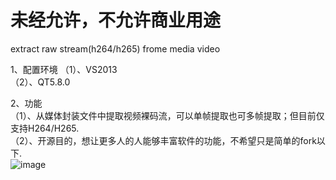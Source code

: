 # 未经允许，不允许商业用途  
extract raw stream(h264/h265) frome media video  


1、配置环境
（1）、VS2013  
（2）、QT5.8.0  

2、功能  
（1）、从媒体封装文件中提取视频裸码流，可以单帧提取也可多帧提取；但目前仅支持H264/H265.  
（2）、开源目的，想让更多人的人能够丰富软件的功能，不希望只是简单的fork以下.  
![image](https://github.com/fermay/open_media_demux/blob/master/example.png)  

